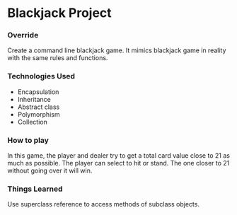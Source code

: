 # Blackjack Project

### Override
Create a command line blackjack game. It mimics blackjack game in reality with the same rules and functions.

### Technologies Used
* Encapsulation
* Inheritance
* Abstract class
* Polymorphism
* Collection

### How to play
In this game, the player and dealer try to get a total card value close to 21 as much as possible. The player can select to hit or stand. The one closer to 21 without going over it will win.

### Things Learned
Use superclass reference to access methods of subclass objects.